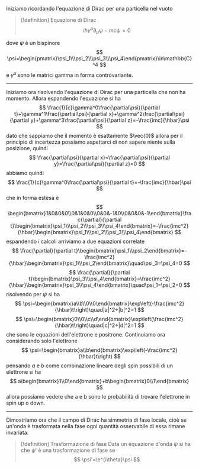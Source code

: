 Iniziamo ricordando l'equazione di Dirac per una particella nel vuoto
> [!definition] Equazione di Dirac
> $$
> i\hbar\gamma^\mu\partial_\mu\psi-mc\psi=0
> $$

dove $\psi$ è un bispinore
$$
\psi=\begin{pmatrix}\psi_1\\\psi_2\\\psi_3\\\psi_4\end{pmatrix}\in\mathbb{C}^4
$$
e $\gamma^\mu$ sono le matrici gamma in forma controvariante.

---
Iniziamo ora risolvendo l'equazione di Dirac per una particella che non ha momento.
Allora espandendo l'equazione si ha
$$
\frac{1}{c}\gamma^0\frac{\partial\psi}{\partial t}+\gamma^1\frac{\partial\psi}{\partial x}+\gamma^2\frac{\partial\psi}{\partial y}+\gamma^3\frac{\partial\psi}{\partial z}=-\frac{imc}{\hbar}\psi
$$
dato che sappiamo che il momento è esattamente $\vec{0}$ allora per il principio di incertezza possiamo aspettarci di non sapere niente sulla posizione, quindi
$$
\frac{\partial\psi}{\partial x}=\frac{\partial\psi}{\partial y}=\frac{\partial\psi}{\partial z}=0
$$
abbiamo quindi
$$
\frac{1}{c}\gamma^0\frac{\partial\psi}{\partial t}=-\frac{imc}{\hbar}\psi
$$
che in forma estesa è
$$
\begin{bmatrix}1&0&0&0\\0&1&0&0\\0&0&-1&0\\0&0&0&-1\end{bmatrix}\frac{\partial}{\partial t}\begin{bmatrix}\psi_1\\\psi_2\\\psi_3\\\psi_4\end{bmatrix}=-\frac{imc^2}{\hbar}\begin{bmatrix}\psi_1\\\psi_2\\\psi_3\\\psi_4\end{bmatrix}
$$
espandendo i calcoli arriviamo a due equazioni correlate
$$
\frac{\partial}{\partial t}\begin{bmatrix}\psi_1\\\psi_2\end{bmatrix}=-\frac{imc^2}{\hbar}\begin{bmatrix}\psi_1\\\psi_2\end{bmatrix}\quad\psi_3=\psi_4=0
$$
$$
\frac{\partial}{\partial t}\begin{bmatrix}\psi_3\\\psi_4\end{bmatrix}=\frac{imc^2}{\hbar}\begin{bmatrix}\psi_3\\\psi_4\end{bmatrix}\quad\psi_1=\psi_2=0
$$
risolvendo per $\psi$ si ha
$$
\psi=\begin{bmatrix}a\\b\\0\\0\end{bmatrix}\exp\left(-\frac{imc^2}{\hbar}t\right)\quad|a|^2+|b|^2=1
$$
$$
\psi=\begin{bmatrix}0\\0\\c\\d\end{bmatrix}\exp\left(\frac{imc^2}{\hbar}t\right)\quad|c|^2+|d|^2=1
$$
che sono le equazioni  dell'elettrone e positrone.
Continuiamo ora considerando solo l'elettrone
$$
\psi=\begin{bmatrix}a\\b\end{bmatrix}\exp\left(-\frac{imc^2}{\hbar}t\right)
$$
pensando $a$ e $b$ come combinazione lineare degli spin possibili di un elettrone si ha
$$
a\begin{bmatrix}1\\0\end{bmatrix}+b\begin{bmatrix}0\\1\end{bmatrix}
$$
allora possiamo vedere che a e b sono le probabilità di trovare l'elettrone in spin up o down.

---
Dimostriamo ora che il campo di Dirac ha simmetria di fase locale, cioè se un'onda è trasformata nella fase ogni quantità osservabile di essa rimane invariata.
> [!definition] Trasformazione di fase
> Data un equazione d'onda $\psi$ si ha che $\psi'$ è una trasformazione di fase se
> $$
> \psi'=\e^{i\theta}\psi
> $$